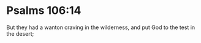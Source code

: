 # Psalms 106:14

But they had a wanton craving in the wilderness, and put God to the test in the desert;
